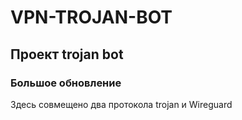 # VPN-TROJAN-BOT
<h2>Проект trojan bot</h2>
<h3>Большое обновление</h3>
<p1>Здесь совмещено два протокола trojan и Wireguard</p1>